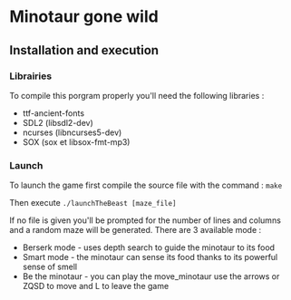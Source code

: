 # Minotaur gone wild

<!-- *********************************************************************** -->

## Installation and execution

### Librairies
To compile this porgram properly you'll need the following libraries :
* ttf-ancient-fonts
* SDL2 (libsdl2-dev)
* ncurses (libncurses5-dev)
* SOX (sox et libsox-fmt-mp3)

### Launch
To launch the game first compile the source file with the command :
```make```

Then execute
```./launchTheBeast [maze_file]```

If no file is given you'll be prompted for the number of lines and columns
and a random maze will be generated.
There are 3 available mode :
- Berserk mode - uses depth search to guide the minotaur to its food
- Smart mode - the minotaur can sense its food thanks to its powerful sense of smell
- Be the minotaur - you can play the move_minotaur
                    use the arrows or ZQSD to move and L to leave the game
